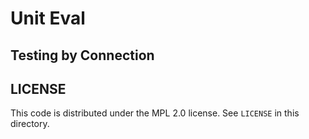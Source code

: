 # Unit Eval

## Testing by Connection

## LICENSE

This code is distributed under the MPL 2.0 license. See `LICENSE` in this directory.
